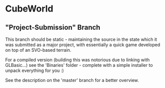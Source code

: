 CubeWorld
=========

"Project-Submission" Branch
---------------------------

This branch should be static - maintaining the source in the state which it was submitted as a major project, with essentially a quick game developed on top of an SVO-based terrain.

For a compiled version (building this was notorious due to linking with GLBasic...) see the 'Binaries' folder - complete with a simple installer to unpack everything for you :)

See the description on the 'master' branch for a better overview.